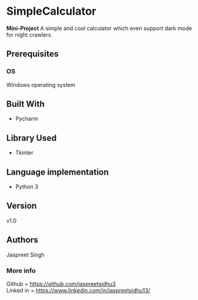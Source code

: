 # SimpleCalculator
<b>Mini-Project</b>
A simple and cool calculator which even support dark mode for night crawlers.

## Prerequisites
### OS
Windows operating system


## Built With

* Pycharm
## Library Used
* Tkinter

## Language implementation
* Python 3
## Version

v1.0

## Authors

Jaspreet Singh


<h3>More info</h3>

Github = https://github.com/jaspreetsidhu3
</br>
Linked in = https://www.linkedin.com/in/jaspreetsidhu13/
